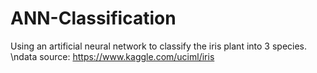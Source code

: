 # ANN-Classification
Using an artificial neural network to classify the iris plant into 3 species. 
\ndata source: https://www.kaggle.com/uciml/iris
